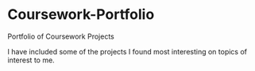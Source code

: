 # Coursework-Portfolio
Portfolio of Coursework Projects

I have included some of the projects I found most interesting on topics of interest to me.
